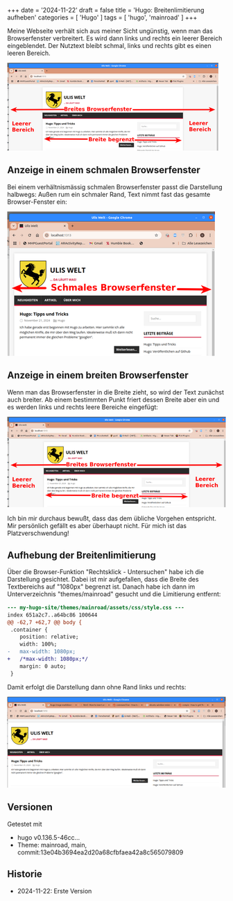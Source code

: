 +++
date = '2024-11-22'
draft = false
title = 'Hugo: Breitenlimitierung aufheben'
categories = [ 'Hugo' ]
tags = [ 'hugo', 'mainroad' ]
+++

<!--
Hugo: Breitenlimitierung aufheben
=================================
-->

Meine Webseite verhält sich aus meiner Sicht ungünstig,
wenn man das Browserfenster verbreitert. Es wird dann links
und rechts ein leerer Bereich eingeblendet. Der Nutztext
bleibt schmal, links und rechts gibt es einen leeren Bereich.

![breit](images/breit-mit-rand-schrift-30.png)

<!--more-->

Anzeige in einem schmalen Browserfenster
----------------------------------------

Bei einem verhältnismässig schmalen Browserfenster passt
die Darstellung halbwegs: Außen rum ein schmaler Rand, Text
nimmt fast das gesamte Browser-Fenster ein:

![schmal](images/schmal-ohne-rand-schrift.png)

Anzeige in einem breiten Browserfenster
---------------------------------------

Wenn man das Browserfenster in die Breite zieht, so wird
der Text zunächst auch breiter. Ab einem bestimmten Punkt
friert dessen Breite aber ein und es werden links und
rechts leere Bereiche eingefügt:

![breit-mit-rand](images/breit-mit-rand-schrift.png)

Ich bin mir durchaus bewußt, dass das dem übliche Vorgehen
entspricht. Mir persönlich gefällt es aber überhaupt nicht.
Für mich ist das Platzverschwendung!

Aufhebung der Breitenlimitierung
--------------------------------

Über die Browser-Funktion "Rechtsklick - Untersuchen" habe
ich die Darstellung gesichtet. Dabei ist mir aufgefallen,
dass die Breite des Textbereichs auf "1080px" begrenzt ist.
Danach habe ich dann im Unterverzeichnis "themes/mainroad"
gesucht und die Limitierung entfernt:

```diff
--- my-hugo-site/themes/mainroad/assets/css/style.css ---
index 651a2c7..a64bc86 100644
@@ -62,7 +62,7 @@ body {
 .container {
 	position: relative;
 	width: 100%;
-	max-width: 1080px;
+	/*max-width: 1080px;*/
 	margin: 0 auto;
 }
```

Damit erfolgt die Darstellung dann ohne Rand links und rechts:

![breit-ohne-rand](images/breit-ohne-rand.png)

Versionen
---------

Getestet mit

- hugo v0.136.5-46cc...
- Theme: mainroad, main, commit:13e04b3694ea2d20a68cfbfaea42a8c565079809

Historie
--------

- 2024-11-22: Erste Version
